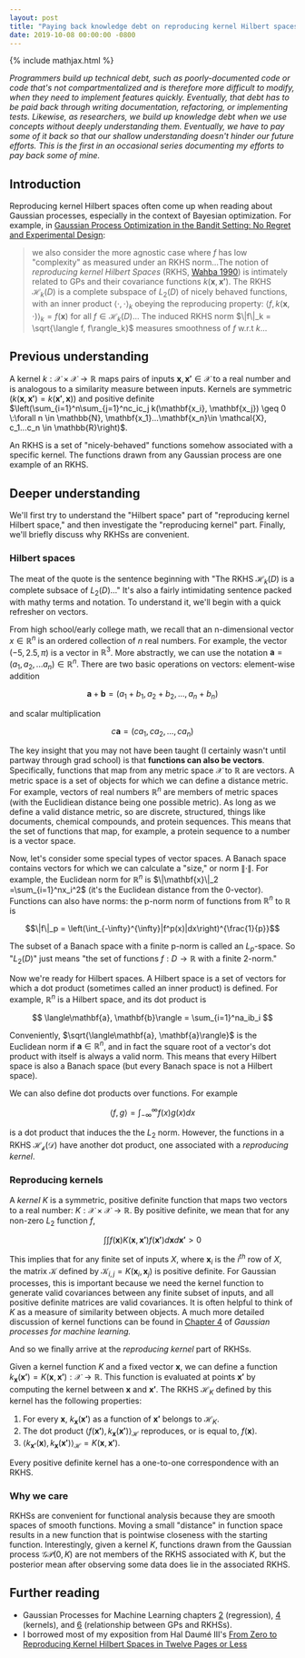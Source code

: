 ```yaml
---
layout: post
title: "Paying back knowledge debt on reproducing kernel Hilbert spaces"
date: 2019-10-08 00:00:00 -0800
---
```

{% include mathjax.html %}

*Programmers build up technical debt, such as poorly-documented code or code that's not compartmentalized and is therefore more difficult to modify, when they need to implement features quickly. Eventually, that debt has to be paid back through writing documentation, refactoring, or implementing tests. Likewise, as researchers, we build up knowledge debt when we use concepts without deeply understanding them. Eventually, we have to pay some of it back so that our shallow understanding doesn't hinder our future efforts. This is the first in an occasional series documenting my efforts to pay back some of mine.*

## Introduction

Reproducing kernel Hilbert spaces often come up when reading about Gaussian processes, especially in the context of Bayesian optimization. For example, in [Gaussian Process Optimization in the Bandit Setting: No Regret and Experimental Design](https://arxiv.org/abs/0912.3995):

>we also consider the more agnostic case where $f$ has low "complexity" as measured under an RKHS norm...The notion of *reproducing kernel Hilbert Spaces* (RKHS, [Wahba 1990](https://epubs.siam.org/doi/book/10.1137/1.9781611970128)) is intimately related to GPs and their covariance functions $k(\boldsymbol{x}, \boldsymbol{x'})$. The RKHS $\mathcal{H}_k(D)$ is a complete subspace of $L_2(D)$ of nicely behaved functions, with an inner product $\langle\cdot , \cdot\rangle_k$ obeying the reproducing property: $\langle f, k(\boldsymbol{x}, \cdot)\rangle_k = f(\boldsymbol{x})$ for all $f \in \mathcal{H}_k(D)$... The induced RKHS norm $\|f\|_k = \sqrt{\langle f, f\rangle_k}$  measures smoothness of $f$ w.r.t $k$...

<!--And in [Gaussian Processes for Machine Learning](http://www.gaussianprocess.org/gpml/chapters/RW2.pdf):

>
If an algorithm is defined solely in terms of inner products in input space
then it can be lifted into feature space by replacing occurrences of those inner
products by $k(\boldsymbol{x}, \boldsymbol{x'})$; this is sometimes called the kernel trick. This technique is particularly valuable in situations where it is more convenient to compute the kernel than the feature vectors themselves.-->

## Previous understanding
A kernel $k: \mathcal{X} \times \mathcal{X} \to \mathbb{R}$ maps pairs of inputs $\mathbf{x}, \mathbf{x'} \in \mathcal{X}$ to a real number and is analogous to a similarity measure between inputs. Kernels are symmetric $\left(k(\mathbf{x}, \mathbf{x'}) = k(\mathbf{x'}, \mathbf{x})\right)$ and positive definite $\left(\sum_{i=1}^n\sum_{j=1}^nc_ic_j k(\mathbf{x_i}, \mathbf{x_j}) \geq 0 \:\forall n \in \mathbb{N}, \mathbf{x_1}...\mathbf{x_n}\in \mathcal{X}, c_1...c_n \in \mathbb{R}\right)$. <!--Computing the kernel between two inputs is equivalent to converting those inputs into vectors and taking the dot product of those vectors; this is apparently a trick. -->

An RKHS is a set of "nicely-behaved" functions somehow associated with a specific kernel. The functions drawn from any Gaussian process are one example of an RKHS. 

## Deeper understanding

We'll first try to understand the "Hilbert space" part of "reproducing kernel Hilbert space," and then investigate the "reproducing kernel" part. Finally, we'll briefly discuss why RKHSs are convenient. 

### Hilbert spaces

The meat of the quote is the sentence beginning with "The RKHS $\mathcal{H}_k(D)$ is a complete subsace of $L_2(D)$..." It's also a fairly intimidating sentence packed with mathy terms and notation. To understand it, we'll begin with a quick refresher on vectors. 

From high school/early college math, we recall that an n-dimensional vector $x \in \mathbb{R}^n$ is an ordered collection of $n$ real numbers. For example, the vector $(-5, 2.5, \pi)$ is a vector in $\mathbb{R}^3$. More abstractly, we can use the notation $\mathbf{a} = (a_1, a_2, ... a_n) \in \mathbb{R}^n$. There are two basic operations on vectors: element-wise addition

$$ 
\mathbf{a} + \mathbf{b} = (a_1 + b_1, a_2 + b_2, ..., a_n + b_n)
$$

and scalar multiplication

$$
c\mathbf{a} = (ca_1, ca_2, ..., ca_n)
$$


The key insight that you may not have been taught (I certainly wasn't until partway through grad school) is that **functions can also be vectors**. Specifically, functions that map from any metric space $\mathcal{X}$ to $\mathbb{R}$ are vectors. A metric space is a set of objects for which we can define a distance metric. For example, vectors of real numbers $\mathbb{R}^n$ are members of metric spaces (with the Euclidiean distance being one possible metric). As long as we define a valid distance metric, so are discrete, structured, things like documents, chemical compounds, and protein sequences. This means that the set of functions that map, for example, a protein sequence to a number is a vector space. 

<!--It turns out that in order to really understand RKHSs, we have to first do a quick linear algebra refresher so that we can get to functional analysis (studying mathematical functions). 

A *field* $\mathbb{F}$ is a space that supports our usual definitions of addition, subtraction, multiplication, and division. For example, the rational numbers and real numbers are fields. However, the integers are not a field, as they don't support division (dividing two integers does not always result in another integer). The rational and real numbers are also *ordered*. A field is *complete* if every infinite sequence of its elements that "approaches" a particular value has that value as its limit, and that limit is in the space. The idea of "approaches" also requires that the field has a notion of distance between items. The real numbers are a complete ordered field; the rational numbers are not complete. -->



Now, let's consider some special types of vector spaces. A Banach space contains vectors for which we can calculate a "size," or norm $\|\cdot\|$. For example, the Euclidean norm for $\mathbb{R}^n$ is $\|\mathbf{x}\|_2 =\sum_{i=1}^nx_i^2$ (it's the Euclidean distance from the 0-vector). Functions can also have norms: the p-norm norm of functions from $\mathbb{R}^n$  to $\mathbb{R}$ is 

$$\|f\|_p = \left(\int_{-\infty}^{\infty}|f^p(x)|dx\right)^{\frac{1}{p}}$$
 
The subset of a Banach space with a finite p-norm is called an $L_p$-space. So "$L_2(D)$" just means "the set of functions $f: D \to \mathbb{R}$ with a finite 2-norm."

Now we're ready for Hilbert spaces. A Hilbert space is a set of vectors for which a dot product (sometimes called an inner product) is defined. For example, $\mathbb{R}^n$ is a Hilbert space, and its dot product is 

$$
\langle\mathbf{a}, \mathbf{b}\rangle = \sum_{i=1}^na_ib_i
$$

Conveniently, $\sqrt{\langle\mathbf{a}, \mathbf{a}\rangle}$ is the Euclidean norm if $\mathbf{a} \in \mathbb{R}^n$, and in fact the square root of a vector's dot product with itself is always a valid norm. This means that every Hilbert space is also a Banach space (but every Banach space is not a Hilbert space). 

We can also define dot products over functions. For example

$$\langle f, g\rangle = \int_{-\infty}^{\infty}f(x)g(x)dx$$

is a dot product that induces the the $L_2$ norm. However, the functions in a RKHS $\mathcal{H_k(D)}$ have another dot product, one associated with a *reproducing kernel*. 

### Reproducing kernels

A *kernel* $K$ is a symmetric, positive definite function that maps two vectors to a real number: $K: \mathcal{X} \times\mathcal{X} \to \mathbb{R}$. By positive definite, we mean that for any non-zero $L_2$ function $f$, 

$$
\int\int f(\mathbf{x})K(\mathbf{x}, \mathbf{x'})f(\mathbf{x'})d\mathbf{x}d\mathbf{x'} > 0
$$

This implies that for any finite set of inputs $X$, where $\mathbf{x}_i$ is the $i^{th}$ row of $X$, the matrix $\mathcal{K}$ defined by $\mathcal{K}_{i,j} = K(\mathbf{x}_i, \mathbf{x}_j)$ is positive definite. For Gaussian processes, this is important because we need the kernel function to generate valid covariances between any finite subset of inputs, and all positive definite matrices are valid covariances. It is often helpful to think of $K$ as a measure of similarity between objects. A much more detailed discussion of kernel functions can be found in [Chapter 4](http://www.gaussianprocess.org/gpml/chapters/RW4.pdf) of *Gaussian processes for machine learning.*

And so we finally arrive at the *reproducing kernel* part of RKHSs. 

Given a kernel function $K$ and a fixed vector $\mathbf{x}$, we can define a function $k_{\mathbf{x}}(\mathbf{x'}) = K(\mathbf{x}, \mathbf{x'}): \mathcal{X} \to \mathbb{R}$. This function is evaluated at points $\mathbf{x'}$ by computing the kernel between $\mathbf{x}$ and $\mathbf{x'}$. The RKHS $\mathcal{H}_K$ defined by this kernel has the following properties: 

1. For every $\mathbf{x}$, $k_{\mathbf{x}}(\mathbf{x'})$ as a function of $\mathbf{x'}$ belongs to $\mathcal{H}_K$. 
2. The dot product $\langle f(\mathbf{x'}), k_{\mathbf{x}}(\mathbf{x'})\rangle_{\mathcal{H}}$ reproduces, or is equal to, $f(\mathbf{x})$. 
3. $\langle  k_{\mathbf{x'}}(\mathbf{x}), k_{\mathbf{x}}(\mathbf{x'})\rangle_{\mathcal{H}} = K(\mathbf{x}, \mathbf{x'})$. 

Every positive definite kernel has a one-to-one correspondence with an RKHS. 

### Why we care
RKHSs are convenient for functional analysis because they are smooth spaces of smooth functions. Moving a small "distance" in function space results in a new function that is pointwise closeness with the starting function. Interestingly, given a kernel $K$, functions drawn from the Gaussian process $\mathcal{GP}(0, K)$ are not members of the RKHS associated with $K$, but the posterior mean after observing some data does lie in the associated RKHS. 

## Further reading

- Gaussian Processes for Machine Learning chapters [2](http://www.gaussianprocess.org/gpml/chapters/RW2.pdf) (regression), [4](http://www.gaussianprocess.org/gpml/chapters/RW2.pdf) (kernels), and [6](http://www.gaussianprocess.org/gpml/chapters/RW2.pdf) (relationship between GPs and RKHSs). 
- I borrowed most of my exposition from Hal Daumé III's [From Zero to Reproducing Kernel Hilbert Spaces in Twelve Pages or Less](http://users.umiacs.umd.edu/~hal/docs/daume04rkhs.pdf)


<!--Why RKHS are nice: Evaluation functional is continuous (https://stats.stackexchange.com/questions/125828/intuition-behind-rkhs-reproducing-kernel-hilbert-space);-->
